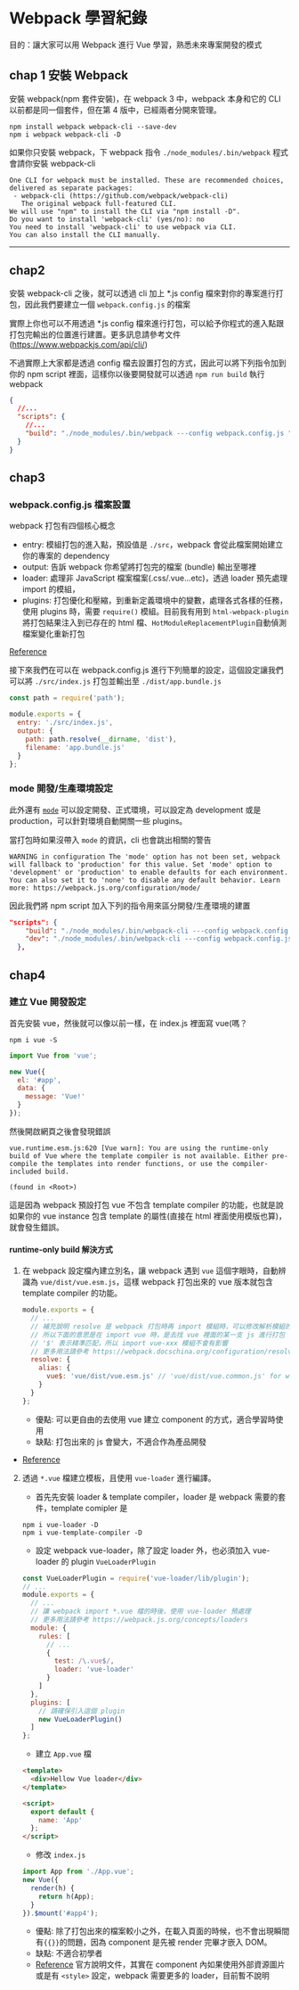 # Webpack 學習紀錄

目的：讓大家可以用 Webpack 進行 Vue 學習，熟悉未來專案開發的模式

## chap 1 安裝 Webpack

安裝 webpack(npm 套件安裝)，在 webpack 3 中，webpack 本身和它的 CLI 以前都是同一個套件，但在第 4 版中，已經兩者分開來管理。

```
npm install webpack webpack-cli --save-dev
npm i webpack webpack-cli -D
```

如果你只安裝 webpack，下 webpack 指令 `./node_modules/.bin/webpack` 程式會請你安裝 webpack-cli

```shell
One CLI for webpack must be installed. These are recommended choices, delivered as separate packages:
 - webpack-cli (https://github.com/webpack/webpack-cli)
   The original webpack full-featured CLI.
We will use "npm" to install the CLI via "npm install -D".
Do you want to install 'webpack-cli' (yes/no): no
You need to install 'webpack-cli' to use webpack via CLI.
You can also install the CLI manually.
```

---

## chap2

安裝 webpack-cli 之後，就可以透過 cli 加上 \*.js config 檔來對你的專案進行打包，因此我們要建立一個 `webpack.config.js` 的檔案

實際上你也可以不用透過 \*.js config 檔來進行打包，可以給予你程式的進入點跟打包完輸出的位置進行建置。更多訊息請參考文件 (https://www.webpackjs.com/api/cli/)

不過實際上大家都是透過 config 檔去設置打包的方式，因此可以將下列指令加到你的 npm script 裡面，這樣你以後要開發就可以透過 `npm run build` 執行 webpack

```json
{
  //...
  "scripts": {
    //...
    "build": "./node_modules/.bin/webpack ---config webpack.config.js "
  }
}
```

## chap3

### webpack.config.js 檔案設置

webpack 打包有四個核心概念

- entry: 模組打包的進入點，預設值是 `./src`，webpack 會從此檔案開始建立你的專案的 dependency
- output: 告訴 webpack 你希望將打包完的檔案 (bundle) 輸出至哪裡
- loader: 處理非 JavaScript 檔案檔案(.css/.vue...etc)，透過 loader 預先處理 import 的模組，
- plugins: 打包優化和壓縮，到重新定義環境中的變數，處理各式各樣的任務，使用 plugins 時，需要 `require()` 模組。目前我有用到 `html-webpack-plugin`將打包結果注入到已存在的 html 檔、`HotModuleReplacementPlugin`自動偵測檔案變化重新打包

[Reference](https://www.webpackjs.com/concepts/)

接下來我們在可以在 webpack.config.js 進行下列簡單的設定，這個設定讓我們可以將 `./src/index.js` 打包並輸出至 `./dist/app.bundle.js`

```js
const path = require('path');

module.exports = {
  entry: './src/index.js',
  output: {
    path: path.resolve(__dirname, 'dist'),
    filename: 'app.bundle.js'
  }
};
```

### mode 開發/生產環境設定

此外還有 [`mode`](https://www.webpackjs.com/concepts/mode/) 可以設定開發、正式環境，可以設定為 development 或是 production，可以針對環境自動開關一些 plugins。

當打包時如果沒帶入 `mode` 的資訊，cli 也會跳出相關的警告

`WARNING in configuration The 'mode' option has not been set, webpack will fallback to 'production' for this value. Set 'mode' option to 'development' or 'production' to enable defaults for each environment. You can also set it to 'none' to disable any default behavior. Learn more: https://webpack.js.org/configuration/mode/`

因此我們將 npm script 加入下列的指令用來區分開發/生產環境的建置

```json
"scripts": {
    "build": "./node_modules/.bin/webpack-cli ---config webpack.config.js --mode=production",
    "dev": "./node_modules/.bin/webpack-cli ---config webpack.config.js --mode=development"
  },
```

## chap4

### 建立 Vue 開發設定

首先安裝 vue，然後就可以像以前一樣，在 index.js 裡面寫 vue(嗎？

```
npm i vue -S
```

```js
import Vue from 'vue';

new Vue({
  el: '#app',
  data: {
    message: 'Vue!'
  }
});
```

然後開啟網頁之後會發現錯誤

```
vue.runtime.esm.js:620 [Vue warn]: You are using the runtime-only build of Vue where the template compiler is not available. Either pre-compile the templates into render functions, or use the compiler-included build.

(found in <Root>)
```

這是因為 webpack 預設打包 vue 不包含 template compiler 的功能，也就是說如果你的 vue instance 包含 template 的屬性(直接在 html 裡面使用模版也算)，就會發生錯誤。

#### runtime-only build 解決方式

1. 在 webpack 設定檔內建立別名，讓 webpack 遇到 `vue` 這個字眼時，自動辨識為 `vue/dist/vue.esm.js`，這樣 webpack 打包出來的 vue 版本就包含 template compiler 的功能。

   ```js
   module.exports = {
     // ...
     // 補充說明 resolve 是 webpack 打包時再 import 模組時，可以修改解析模組的方式
     // 所以下面的意思是在 import vue 時，是去找 vue 裡面的某一支 js 進行打包
     // '$' 表示精準匹配，所以 import vue-xxx 模組不會有影響
     // 更多用法請參考 https://webpack.docschina.org/configuration/resolve/
     resolve: {
       alias: {
         vue$: 'vue/dist/vue.esm.js' // 'vue/dist/vue.common.js' for webpack 1
       }
     }
   };
   ```

   - 優點: 可以更自由的去使用 vue 建立 component 的方式，適合學習時使用
   - 缺點: 打包出來的 js 會變大，不適合作為產品開發

- [Reference](https://vuejs.org/v2/guide/installation.html#Runtime-Compiler-vs-Runtime-only)

2. 透過 `*.vue` 檔建立模板，且使用 `vue-loader` 進行編譯。

   - 首先先安裝 loader & template compiler，loader 是 webpack 需要的套件，template comipler 是

   ```
   npm i vue-loader -D
   npm i vue-template-compiler -D
   ```

   - 設定 webpack vue-loader，除了設定 loader 外，也必須加入 vue-loader 的 plugin `VueLoaderPlugin`

   ```js
   const VueLoaderPlugin = require('vue-loader/lib/plugin');
   // ...
   module.exports = {
     // ...
     // 讓 webpack import *.vue 檔的時後，使用 vue-loader 預處理
     // 更多用法請參考 https://webpack.js.org/concepts/loaders
     module: {
       rules: [
         // ...
         {
           test: /\.vue$/,
           loader: 'vue-loader'
         }
       ]
     },
     plugins: [
       // 請確保引入這個 plugin
       new VueLoaderPlugin()
     ]
   };
   ```

   - 建立 `App.vue` 檔

   ```html
   <template>
     <div>Hellow Vue loader</div>
   </template>
   ```

   ```html
   <script>
     export default {
       name: 'App'
     };
   </script>
   ```

   - 修改 `index.js`

   ```js
   import App from './App.vue';
   new Vue({
     render(h) {
       return h(App);
     }
   }).$mount('#app4');
   ```

   - 優點: 除了打包出來的檔案較小之外，在載入頁面的時候，也不會出現瞬間有`{{}}`的問題，因為 component 是先被 render 完畢才嵌入 DOM。
   - 缺點: 不適合初學者
   - [Reference](https://vue-loader.vuejs.org/zh/guide/) 官方說明文件，其實在 component 內如果使用外部資源圖片或是有 `<style>` 設定，webpack 需要更多的 loader，目前暫不說明

